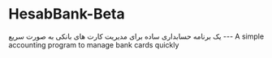 # HesabBank-Beta
یک برنامه حسابداری ساده برای مدیریت کارت های بانکی به صورت سریع --- A simple accounting program to manage bank cards quickly
